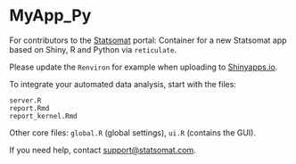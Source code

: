 # MyApp_Py

For contributors to the [Statsomat](https://statsomat.com) portal: Container for a new Statsomat app based on Shiny, R and Python via `reticulate`. 

Please update the `Renviron` for example when uploading to [Shinyapps.io](https://www.shinyapps.io/). 

To integrate your automated data analysis, start with the files:
 
```
server.R
report.Rmd 
report_kernel.Rmd
```

Other core files: `global.R` (global settings), `ui.R` (contains the GUI).  

If you need help, contact support@statsomat.com. 
